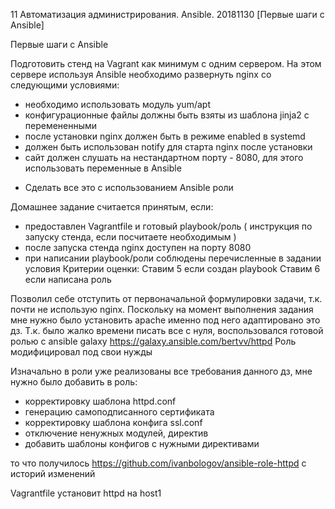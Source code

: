 11 Автоматизация администрирования. Ansible. 20181130 [Первые шаги с Ansible]

Первые шаги с Ansible

Подготовить стенд на Vagrant как минимум с одним сервером. На этом сервере используя Ansible необходимо развернуть nginx со следующими условиями:
- необходимо использовать модуль yum/apt
- конфигурационные файлы должны быть взяты из шаблона jinja2 с перемененными
- после установки nginx должен быть в режиме enabled в systemd
- должен быть использован notify для старта nginx после установки
- сайт должен слушать на нестандартном порту - 8080, для этого использовать переменные в Ansible
* Сделать все это с использованием Ansible роли

Домашнее задание считается принятым, если:
- предоставлен Vagrantfile и готовый playbook/роль ( инструкция по запуску стенда, если посчитаете необходимым )
- после запуска стенда nginx доступен на порту 8080
- при написании playbook/роли соблюдены перечисленные в задании условия
Критерии оценки: Ставим 5 если создан playbook
Ставим 6 если написана роль

Позволил себе отступить от первоначальной формулировки задачи, т.к. почти не использую nginx. 
Поскольку на момент выполнения задания мне нужно было установить apache именно под него адаптировано это дз.
Т.к. было жалко времени писать все с нуля, воспользовался готовой ролью с ansible galaxy https://galaxy.ansible.com/bertvv/httpd 
Роль модифицировал под свои нужды

Изначально в роли уже реализованы все требования данного дз, мне нужно было добавить в роль:
- корректировку шаблона httpd.conf
- генерацию самоподписанного сертификата
- корректировку шаблона конфига ssl.conf
- отключение ненужных модулей, директив
- добавить шаблоны конфигов с нужными директивами

то что получилось https://github.com/ivanbologov/ansible-role-httpd
с историй изменений

Vagrantfile установит httpd на host1